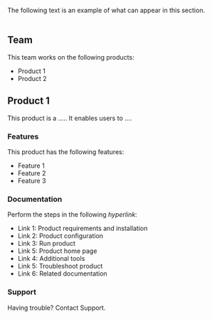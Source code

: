 The following text is an example of what can appear in this section.
<br></br>

## Team
This team works on the following products:
  - Product 1 
  - Product 2 
 
 ## Product 1
 This product is a ..... It enables users to ....
 
 ### Features
 This product has the following features:
  - Feature 1 
  - Feature 2 
  - Feature 3 
  
 ### Documentation
 Perform the steps in the following <i>hyperlink</i>:
 - Link 1: Product requirements and installation
 - Link 2: Product configuration
 - Link 3: Run product
 - Link 5: Product home page
 - Link 4: Additional tools
 - Link 5: Troubleshoot product
 - Link 6: Related documentation
  
### Support
Having trouble? Contact Support.
